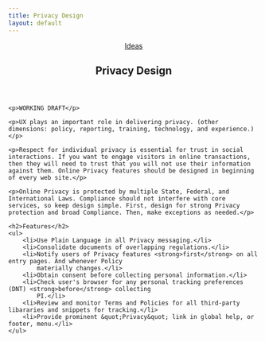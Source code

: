 ```yaml
---
title: Privacy Design
layout: default
---
```

<article class="blog">
    <header> <a class="breadcrumb" href="index.html">Ideas</a>
        <h1> Privacy Design </h1>
    </header>

    <p>WORKING DRAFT</p>
    
    <p>UX plays an important role in delivering privacy. (other dimensions: policy, reporting, training, technology, and experience.)</p>

    <p>Respect for individual privacy is essential for trust in social interactions. If you want to engage visitors in online transactions, then they will need to trust that you will not use their information against them. Online Privacy features should be designed in beginning of every web site.</p>

    <p>Online Privacy is protected by multiple State, Federal, and International Laws. Compliance should not interfere with core services, so keep design simple. First, design for strong Privacy protection and broad Compliance. Then, make exceptions as needed.</p>
    
    <h2>Features</h2>
    <ul>
        <li>Use Plain Language in all Privacy messaging.</li>
        <li>Consolidate documents of overlapping regulations.</li>
        <li>Notify users of Privacy features <strong>first</strong> on all entry pages. And whenever Policy
            materially changes.</li>
        <li>Obtain consent before collecting personal information.</li>
        <li>Check user's browser for any personal tracking preferences (DNT) <strong>before</strong> collecting
            PI.</li>
        <li>Review and monitor Terms and Policies for all third-party libararies and snippets for tracking.</li>
        <li>Provide prominent &quot;Privacy&quot; link in global help, or footer, menu.</li>
    </ul>
</article>
